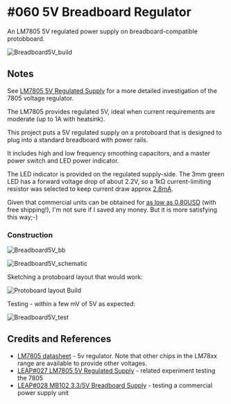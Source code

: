 # #060 5V Breadboard Regulator

An LM7805 5V regulated power supply on breadboard-compatible protobboard.

![Breadboard5V_build](./assets/Breadboard5V_build.jpg?raw=true)

## Notes

See [LM7805 5V Regulated Supply](../LinearRegulators/LM7805) for a more detailed investigation of the 7805 voltage regulator.

The LM7805 provides regulated 5V, ideal when current requirements are moderate (up to 1A with heatsink).

This project puts a 5V regulated supply on a protoboard that is designed to plug into a standard breadboard with power rails.

It includes high and low frequency smoothing capacitors, and a master power switch and LED power indicator.

The LED indicator is provided on the regulated supply-side.
The 3mm green LED has a forward voltage drop of about 2.2V, so a 1kΩ current-limiting resistor was selected to
keep current draw approx [2.8mA](https://www.wolframalpha.com/input/?i=%285V+-+2.2V%29%2F1k%CE%A9).

Given that commercial units can be obtained for
[as low as 0.80USD](https://www.aliexpress.com/item/1PC-New-Breadboard-Power-Supply-Module-3-3V-5V-MB102-Solderless-Bread-Board-DIY-A3080-Free/32213993524.html) (with free shipping!),
I'm not sure if I saved any money. But it is more satisfying this way;-)

### Construction

![Breadboard5V_bb](./assets/Breadboard5V_bb.jpg?raw=true)

![Breadboard5V_schematic](./assets/Breadboard5V_schematic.jpg?raw=true)

Sketching a protoboard layout that would work:

![Protoboard layout Build](./assets/Breadboard5V_pcb.jpg?raw=true)

Testing - within a few mV of 5V as expected:

![Breadboard5V_test](./assets/Breadboard5V_test.jpg?raw=true)

## Credits and References

* [LM7805 datasheet](https://www.futurlec.com/Linear/7805T.shtml) - 5v regulator. Note that other chips in the LM78xx range are available to provide other voltages.
* [LEAP#027 LM7805 5V Regulated Supply](../LinearRegulators/LM7805) - related experiment testing the 7805
* [LEAP#028 MB102 3.3/5V Breadboard Supply](../../PowerMB102) - testing a commercial power supply unit
